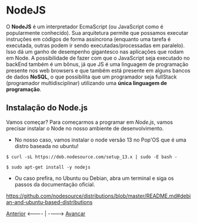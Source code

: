 # NodeJS

O **NodeJS** é um interpretador EcmaScript (ou JavaScript como é popularmente conhecido). Sua arquitetura permite que possamos executar instruções em códigos de forma assíncrona (enquanto uma tarefa é executada, outras podem ir sendo executadas/processadas em paralelo). Isso dá um ganho de desempenho gigantesco nas aplicações que rodam em Node. A possibilidade de fazer com que o JavaScript seja executado no backEnd também é um bônus, já que JS é uma linguagem de programação presente nos web browsers e que também está presente em alguns bancos de dados **NoSQL**, o que possibilita que um programador seja fullStack (programador multidisciplinar) utilizando uma **única linguagem de programação**.

## Instalação do Node.js

Vamos começar? Para começarmos a programar em *Node.js*, vamos precisar instalar o Node no nosso ambiente de desenvolvimento.

- No nosso caso, vamos instalar o node versão 13 no Pop'OS que é uma distro baseada no ubuntu!

```
$ curl -sL https://deb.nodesource.com/setup_13.x | sudo -E bash -

$ sudo apt-get install -y nodejs
```

- Ou caso prefira, no Ubuntu ou Debian, abra um terminal e siga os passos da documentação oficial.

https://github.com/nodesource/distributions/blob/master/README.md#debian-and-ubuntu-based-distributions



[Anterior](./01Introducao.md) <---- | ----> [Avançar](./03AmbienteDEV.md)